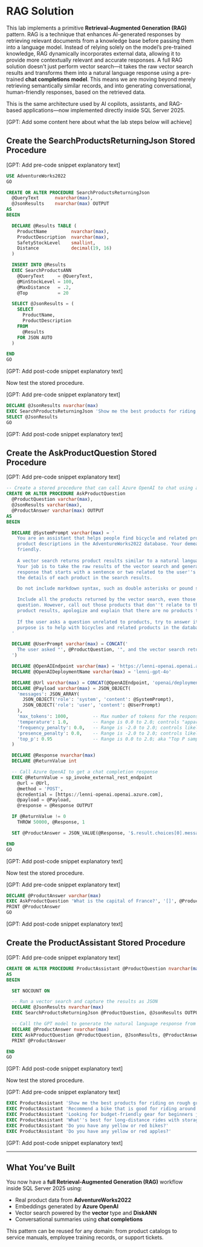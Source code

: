 ﻿# RAG Solution

This lab implements a primitive **Retrieval-Augmented Generation (RAG)** pattern. RAG is a technique that enhances AI-generated responses by retrieving relevant documents from a knowledge base before passing them into a language model. Instead of relying solely on the model’s pre-trained knowledge, RAG dynamically incorporates external data, allowing it to provide more contextually relevant and accurate responses. A full RAG solution doesn't just perform vector search—it takes the raw vector search results and transforms them into a natural language response using a pre-trained **chat completions model**. This means we are moving beyond merely retrieving semantically similar records, and into generating conversational, human-friendly responses, based on the retrieved data.

This is the same architecture used by AI copilots, assistants, and RAG-based applications—now implemented directly inside SQL Server 2025.

[GPT: Add some content here about what the lab steps below will achieve]

## Create the SearchProductsReturningJson Stored Procedure

[GPT: Add pre-code snippet explanatory text]

```sql
USE AdventureWorks2022
GO

CREATE OR ALTER PROCEDURE SearchProductsReturningJson
  @QueryText      nvarchar(max),
  @JsonResults    nvarchar(max) OUTPUT
AS
BEGIN

  DECLARE @Results TABLE (
    ProductName         nvarchar(max),
    ProductDescription  nvarchar(max),
    SafetyStockLevel    smallint,
    Distance            decimal(19, 16)
  )

  INSERT INTO @Results
  EXEC SearchProductsANN
    @QueryText     = @QueryText,
    @MinStockLevel = 100,
    @MaxDistance   = .2,
    @Top           = 20

  SELECT @JsonResults = (
    SELECT
      ProductName,
      ProductDescription
    FROM
      @Results
    FOR JSON AUTO
  )

END
GO
```

[GPT: Add post-code snippet explanatory text]

Now test the stored procedure.

[GPT: Add pre-code snippet explanatory text]

```sql
DECLARE @JsonResults nvarchar(max)
EXEC SearchProductsReturningJson 'Show me the best products for riding on rough ground', @JsonResults OUTPUT
SELECT @JsonResults
GO
```

[GPT: Add post-code snippet explanatory text]

## Create the AskProductQuestion Stored Procedure

[GPT: Add pre-code snippet explanatory text]

```sql
-- Create a stored procedure that can call Azure OpenAI to chat using a completion model
CREATE OR ALTER PROCEDURE AskProductQuestion
  @ProductQuestion varchar(max),
  @JsonResults varchar(max),
  @ProductAnswer varchar(max) OUTPUT
AS
BEGIN

  DECLARE @SystemPrompt varchar(max) = '
    You are an assistant that helps people find bicycle and related products from vectorized
    product descriptions in the AdventureWorks2022 database. Your demeanor is upbeat and
    friendly.
    
    A vector search returns product results similar to a natural language query posed by the user.
    Your job is to take the raw results of the vector search and generate a natural language
    response that starts with a sentence or two related to the user''s question, followed by
    the details of each product in the search results.

    Do not include markdown syntax, such as double asterisks or pound signs. Do not include emojis either.

    Include all the products returned by the vector search, even those that don''t relate to the user''s
    question. However, call out those products that don''t relate to the user''s question. If there are no
    product results, apologize and explain that there are no products to suggest.
    
    If the user asks a question unrelated to products, try to answer it anyway, but stress that your primary
    purpose is to help with bicycles and related products in the database.
  '

  DECLARE @UserPrompt varchar(max) = CONCAT('
    The user asked "', @ProductQuestion, '", and the vector search returned the following products: ', @JsonResults, '
  ')

  DECLARE @OpenAIEndpoint varchar(max) = 'https://lenni-openai.openai.azure.com/'  -- Your Azure OpenAI endpoint
  DECLARE @OpenAIDeploymentName varchar(max) = 'lenni-gpt-4o'            -- The 'GPT 4o' chat completion model

  DECLARE @Url varchar(max) = CONCAT(@OpenAIEndpoint, 'openai/deployments/', @OpenAIDeploymentName, '/chat/completions?api-version=2023-05-15')
  DECLARE @Payload varchar(max) = JSON_OBJECT(
    'messages': JSON_ARRAY(
      JSON_OBJECT('role': 'system', 'content': @SystemPrompt),
      JSON_OBJECT('role': 'user', 'content': @UserPrompt)
    ),
    'max_tokens': 1000,         -- Max number of tokens for the response; the more tokens you specify (spend), the more verbose the response
    'temperature': 1.0,         -- Range is 0.0 to 2.0; controls "apparent creativity"; higher = more random, lower = more deterministic
    'frequency_penalty': 0.0,   -- Range is -2.0 to 2.0; controls likelihood of repeating words; higher = less likely, lower = more likely
    'presence_penalty': 0.0,    -- Range is -2.0 to 2.0; controls likelihood of introducing new topics; higher = more likely, lower = less likely
    'top_p': 0.95               -- Range is 0.0 to 2.0; aka "Top P sampling"; temperature alternative; controls diversity of responses (1.0 is full random, lower values limit randomness)
  )

  DECLARE @Response nvarchar(max)
  DECLARE @ReturnValue int

  -- Call Azure OpenAI to get a chat completion response
  EXEC @ReturnValue = sp_invoke_external_rest_endpoint
    @url = @Url,
    @method = 'POST',
    @credential = [https://lenni-openai.openai.azure.com],
    @payload = @Payload,
    @response = @Response OUTPUT

  IF @ReturnValue != 0
    THROW 50000, @Response, 1

  SET @ProductAnswer = JSON_VALUE(@Response, '$.result.choices[0].message.content')

END
GO
```

[GPT: Add post-code snippet explanatory text]

Now test the stored procedure.

[GPT: Add pre-code snippet explanatory text]

```sql
DECLARE @ProductAnswer varchar(max)
EXEC AskProductQuestion 'What is the capital of France?', '[]', @ProductAnswer OUTPUT
PRINT @ProductAnswer 
GO
```

[GPT: Add post-code snippet explanatory text]

## Create the ProductAssistant Stored Procedure

[GPT: Add pre-code snippet explanatory text]

```sql
CREATE OR ALTER PROCEDURE ProductAssistant @ProductQuestion nvarchar(max)
AS
BEGIN

  SET NOCOUNT ON

  -- Run a vector search and capture the results as JSON
  DECLARE @JsonResults nvarchar(max)
  EXEC SearchProductsReturningJson @ProductQuestion, @JsonResults OUTPUT

  -- Call the GPT model to generate the natural language response from the raw JSON results
  DECLARE @ProductAnswer nvarchar(max)
  EXEC AskProductQuestion @ProductQuestion, @JsonResults, @ProductAnswer OUTPUT
  PRINT @ProductAnswer

END
GO
```

[GPT: Add post-code snippet explanatory text]

Now test the stored procedure.

[GPT: Add pre-code snippet explanatory text]

```sql
EXEC ProductAssistant 'Show me the best products for riding on rough ground'
EXEC ProductAssistant 'Recommend a bike that is good for riding around the city'
EXEC ProductAssistant 'Looking for budget-friendly gear for beginners just getting into cycling'
EXEC ProductAssistant 'What''s best for long-distance rides with storage for travel gear?'
EXEC ProductAssistant 'Do you have any yellow or red bikes?'
EXEC ProductAssistant 'Do you have any yellow or red apples?'
```

[GPT: Add post-code snippet explanatory text]

---

## What You’ve Built

You now have a **full Retrieval-Augmented Generation (RAG)** workflow inside SQL Server 2025 using:

* Real product data from **AdventureWorks2022**
* Embeddings generated by **Azure OpenAI**
* Vector search powered by the **vector** type and **DiskANN**
* Conversational summaries using **chat completions**

This pattern can be reused for any domain: from product catalogs to service manuals, employee training records, or support tickets.
